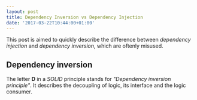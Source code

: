 ```yaml
---
layout: post
title: Dependency Inversion vs Dependency Injection
date: '2017-03-22T10:44:00+01:00'
---
```


This post is aimed to quickly describe the difference between *dependency injection* and *dependency inversion*,
which are oftenly misused.

## Dependency inversion

The letter **D** in a *SOLID* principle stands for *"Dependency inversion principle"*. It describes the decoupling
of logic, its interface and the logic consumer.
